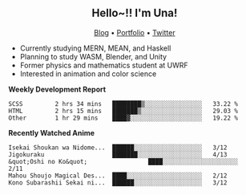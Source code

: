 <h2 align="center">
  Hello~!! I'm Una!
</h2>

<p align="center">
  <a href="https://anarchy.website/">Blog</a> &bull;
  <a href="https://una-ada.github.io/">Portfolio</a> &bull;
  <a href="https://twitter.com/xn__z7x">Twitter</a>
</p>

- Currently studying MERN, MEAN, and Haskell
- Planning to study WASM, Blender, and Unity
- Former physics and mathematics student at UWRF
- Interested in animation and color science

**Weekly Development Report**

<!--START_SECTION:waka-->

```text
SCSS         2 hrs 34 mins   ████████▒░░░░░░░░░░░░░░░░   33.22 %
HTML         2 hrs 15 mins   ███████▒░░░░░░░░░░░░░░░░░   29.03 %
Other        1 hr 29 mins    ████▓░░░░░░░░░░░░░░░░░░░░   19.22 %
```

<!--END_SECTION:waka-->

**Recently Watched Anime**

<!-- RECENT-ANIME:START -->

    Isekai Shoukan wa Nidome...  ██████░░░░░░░░░░░░░░░░░░░   3/12
    Jigokuraku                   ███████░░░░░░░░░░░░░░░░░░   4/13
    &quot;Oshi no Ko&quot;                 ████░░░░░░░░░░░░░░░░░░░░░   2/11
    Mahou Shoujo Magical Des...  ████░░░░░░░░░░░░░░░░░░░░░   2/12
    Kono Subarashii Sekai ni...  ██████░░░░░░░░░░░░░░░░░░░   3/12
<!-- RECENT-ANIME:END -->
